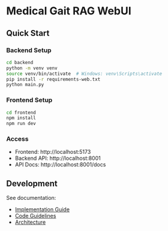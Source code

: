 # Medical Gait RAG WebUI

## Quick Start

### Backend Setup
```bash
cd backend
python -m venv venv
source venv/bin/activate  # Windows: venv\Scripts\activate
pip install -r requirements-web.txt
python main.py
```

### Frontend Setup
```bash
cd frontend
npm install
npm run dev
```

### Access
- Frontend: http://localhost:5173
- Backend API: http://localhost:8001
- API Docs: http://localhost:8001/docs

## Development

See documentation:
- [Implementation Guide](../WEBUI_IMPLEMENTATION.md)
- [Code Guidelines](../CODE_GUIDELINES.md)
- [Architecture](../WEBUI_ARCHITECTURE.md)
